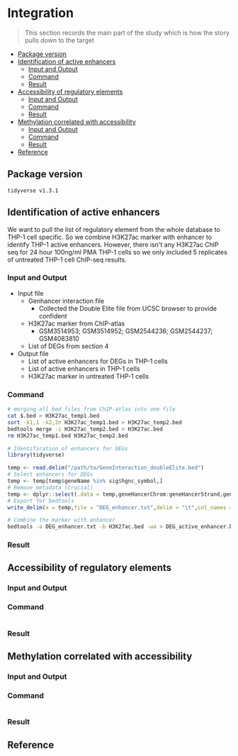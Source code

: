 # Integration
> This section records the main part of the study which is how the story pulls down to the target

* [Package version](#package-version)
* [Identification of active enhancers](#identification-of-active-enhancers)
    + [Input and Output](#input-and-output)
    + [Command](#command)
    + [Result](#result)
* [Accessibility of regulatory elements](#accessibility-of-regulatory-elements)
    + [Input and Output](#input-and-output)
    + [Command](#command)
    + [Result](#result)
* [Methylation correlated with accessibility](#Methylation-correlated-with-accessibility)
    + [Input and Output](#input-and-output)
    + [Command](#command)
    + [Result](#result)
* [Reference](#reference)

## Package version
`tidyverse v1.3.1`


## Identification of active enhancers

We want to pull the list of regulatory element from the whole database to THP-1 cell specific. So we combine H3K27ac marker with enhancer to identify THP-1 active enhancers. However, there isn't any H3K27ac ChIP seq for 24 hour 100ng/ml PMA THP-1 cells so we only included 5 replicates of untreated THP-1 cell ChIP-seq results.

### Input and Output

* Input file
  - Genhancer interaction file
    - Collected the Double Elite file from UCSC browser to provide confident
  - H3K27ac marker from ChIP-atlas
    - GSM3514953; GSM3514952; GSM2544236; GSM2544237; GSM4083810
  - List of DEGs from section 4
* Output file
  - List of active enhancers for DEGs in THP-1 cells
  - List of active enhancers in THP-1 cells
  - H3K27ac marker in untreated THP-1 cells

### Command

```sh
# merging all bed files from ChIP-atlas into one file
cat $.bed > H3K27ac_temp1.bed
sort -k1,1 -k2,2n H3K27ac_temp1.bed > H3K27ac_temp2.bed
bedtools merge -i H3K27ac_temp2.bed > H3K27ac.bed
rm H3K27ac_temp1.bed H3K27ac_temp2.bed
```

```R
# Identification of enhancers for DEGs
library(tidyverse)

temp <- read.delim("/path/to/GeneInteraction_doubleElite.bed")
# Select enhancers for DEGs
temp <- temp[temp$geneName %in% sig$hgnc_symbol,]
# Remove metadata (Crucial)
temp <- dplyr::select(.data = temp,geneHancerChrom:geneHancerStrand,geneName,geneAssociationMethods)
# Export for bedtools
write_delim(x = temp,file = "DEG_enhancer.txt",delim = "\t",col_names = F)
```

```sh
# Combine the marker with enhancer
bedtools -a DEG_enhancer.txt -b H3K27ac.bed -wa > DEG_active_enhancer.bed
```

### Result



## Accessibility of regulatory elements

### Input and Output

### Command

```R

```

### Result




## Methylation correlated with accessibility

### Input and Output

### Command

```R

```



### Result



## Reference


